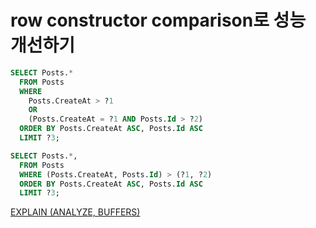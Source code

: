 # row constructor comparison로 성능 개선하기

```sql
SELECT Posts.*
  FROM Posts 
  WHERE
    Posts.CreateAt > ?1
    OR
    (Posts.CreateAt = ?1 AND Posts.Id > ?2)
  ORDER BY Posts.CreateAt ASC, Posts.Id ASC
  LIMIT ?3;
```

```sql
SELECT Posts.*,
  FROM Posts 
  WHERE (Posts.CreateAt, Posts.Id) > (?1, ?2)
  ORDER BY Posts.CreateAt ASC, Posts.Id ASC
  LIMIT ?3;
```

[EXPLAIN (ANALYZE, BUFFERS)](https://willj.net/posts/buffer-analysis-when-using-explain-analyse-in-postgres/)

